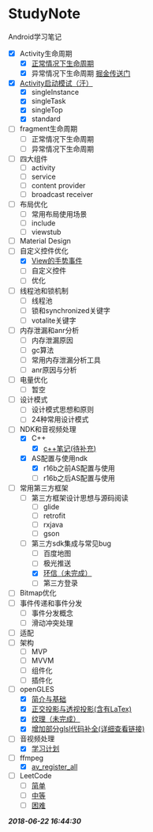 # StudyNote
Android学习笔记
- [x] Activity生命周期
  - [x] [正常情况下生命周期](https://github.com/yetote/StudyNote/blob/master/Activity生命周期.md)
  - [x] 异常情况下生命周期
     [掘金传送门](https://juejin.im/post/5abb5cf751882555770c8561)
- [x] [Activity启动模试（汗）](https://github.com/yetote/StudyNote/blob/master/Android启动模式.md)
  - [x] singleInstance
  - [x] singleTask
  - [x] singleTop
  - [x] standard
- [ ] fragment生命周期  
   - [ ] 正常情况下生命周期  
   - [ ] 异常情况下生命周期 
- [ ] 四大组件
   - [ ] activity 
   - [ ] service
   - [ ] content provider
   - [ ] broadcast receiver
- [ ] 布局优化
   - [ ] 常用布局使用场景
   - [ ] include
   - [ ] viewstub
- [ ] Material Design
- [ ] 自定义控件优化    
  - [x] [View的手势事件](https://github.com/yetote/StudyNote/blob/master/view手势事件.md)
  - [ ] 自定义控件
  - [ ] 优化
- [ ] 线程池和锁机制
   - [ ] 线程池
   - [ ] 锁和synchronized关键字
   - [ ] votalite关键字
- [ ] 内存泄漏和anr分析
   - [ ] 内存泄漏原因
   - [ ] gc算法
   - [ ] 常用内存泄漏分析工具
   - [ ] anr原因与分析
- [ ] 电量优化
   - [ ] 暂空
- [ ] 设计模式
   - [ ] 设计模式思想和原则
   - [ ] 24种常用设计模式
- [ ] NDK和音视频处理
   - [x] C++ 
       - [x] [c++笔记(待补充)](https://github.com/yetote/StudyNote/blob/master/c++笔记(待补充).md)
   - [x] AS配置与使用ndk
       - [x] r16b之前AS配置与使用
       - [ ] r16b之后AS配置与使用
- [ ] 常用第三方框架
  - [ ] 第三方框架设计思想与源码阅读
     - [ ] glide
     - [ ] retrofit
     - [ ] rxjava
     - [ ] gson
  - [ ] 第三方sdk集成与常见bug
     - [ ] 百度地图
     - [ ] 极光推送
     - [x] [环信（未完成）](https://github.com/yetote/StudyNote/blob/master/我走过最长的路就是环信的套路.md)
     - [ ] 第三方登录
- [ ] Bitmap优化
- [ ] 事件传递和事件分发
   - [ ] 事件分发概念
   - [ ] 滑动冲突处理
- [ ] 适配
- [ ] 架构
   - [ ]  MVP
   - [ ]  MVVM
   - [ ]  组件化
   - [ ]  插件化
- [ ] openGLES
  - [x] [简介与基础](https://github.com/yetote/StudyNote/blob/master/简介与基础.md)   
  - [x] [正交投影与透视投影(含有LaTex)](https://github.com/yetote/StudyNote/blob/master/正交投影与透视投影.md)  
  - [x] [纹理（未完成）](https://github.com/yetote/StudyNote/blob/master/纹理(未完成).md)  
  - [x] [增加部分glsl代码补全(详细查看链接)](https://github.com/yetote/StudyNote/tree/master/templates)  
- [ ] 音视频处理
  - [x] [学习计划](https://github.com/yetote/StudyNote/blob/master/音视频学习计划.md)   
- [ ] ffmpeg  
  - [x] [av_register_all](https://github.com/yetote/StudyNote/blob/master/FFmpegNote/av_register_all.md)
- [ ] LeetCode
  - [ ] [简单](https://github.com/yetote/StudyNote/tree/master/leetcode/简单)
  - [ ] [中等](https://github.com/yetote/StudyNote/tree/master/leetcode/普通)
  - [ ] [困难](https://github.com/yetote/StudyNote/tree/master/leetcode/困难)  
  
***2018-06-22 16:44:30***
